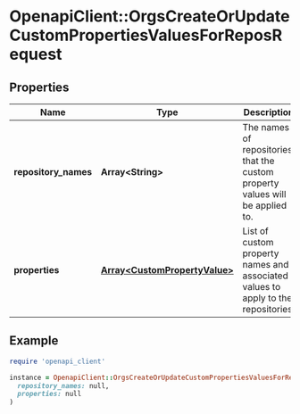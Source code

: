 # OpenapiClient::OrgsCreateOrUpdateCustomPropertiesValuesForReposRequest

## Properties

| Name | Type | Description | Notes |
| ---- | ---- | ----------- | ----- |
| **repository_names** | **Array&lt;String&gt;** | The names of repositories that the custom property values will be applied to. |  |
| **properties** | [**Array&lt;CustomPropertyValue&gt;**](CustomPropertyValue.md) | List of custom property names and associated values to apply to the repositories. |  |

## Example

```ruby
require 'openapi_client'

instance = OpenapiClient::OrgsCreateOrUpdateCustomPropertiesValuesForReposRequest.new(
  repository_names: null,
  properties: null
)
```

